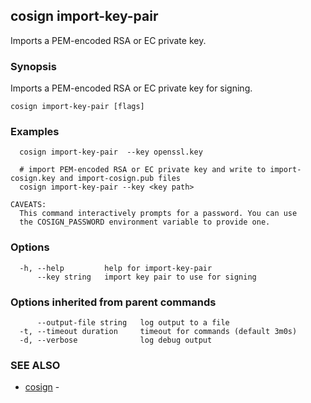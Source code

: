 ## cosign import-key-pair

Imports a PEM-encoded RSA or EC private key.

### Synopsis

Imports a PEM-encoded RSA or EC private key for signing.

```
cosign import-key-pair [flags]
```

### Examples

```
  cosign import-key-pair  --key openssl.key

  # import PEM-encoded RSA or EC private key and write to import-cosign.key and import-cosign.pub files
  cosign import-key-pair --key <key path>

CAVEATS:
  This command interactively prompts for a password. You can use
  the COSIGN_PASSWORD environment variable to provide one.
```

### Options

```
  -h, --help         help for import-key-pair
      --key string   import key pair to use for signing
```

### Options inherited from parent commands

```
      --output-file string   log output to a file
  -t, --timeout duration     timeout for commands (default 3m0s)
  -d, --verbose              log debug output
```

### SEE ALSO

* [cosign](cosign.md)	 - 

